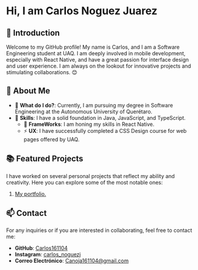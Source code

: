 # Hi, I am Carlos Noguez Juarez

## 👋  Introduction

Welcome to my GitHub profile! My name is Carlos, and I am a Software Engineering student at UAQ. I am deeply involved in mobile development, especially with React Native, and have a great passion for interface design and user experience. I am always on the lookout for innovative projects and stimulating collaborations. 😊

## 🌟  About Me

- 🌱 **What do I do?**: Currently, I am pursuing my degree in Software Engineering at the Autonomous University of Querétaro.
- 🔭 **Skills**: I have a solid foundation in Java, JavaScript, and TypeScript.
    - 🤔 **FrameWorks**: I am honing my skills in React Native.
    - ⚡ **UX**: I have successfully completed a CSS Design course for web pages offered by UAQ.

## 📚  Featured Projects
I have worked on several personal projects that reflect my ability and creativity. Here you can explore some of the most notable ones:
1. [My portfolio.](https://github.com/Carlos161104/Portafolio)


## 📫 Contact
For any inquiries or if you are interested in collaborating, feel free to contact me:
- **GitHub**: [Carlos161104](https://github.com/Carlos161104/Carlos161104)
- **Instagram**: [carlos_noguezj](https://www.instagram.com/carlos_noguezj/#)
- **Correo Electrónico**: Canoja161104@gmail.com



<!--
**Carlos161104/Carlos161104** is a ✨ _special_ ✨ repository because its `README.md` (this file) appears on your GitHub profile.

Here are some ideas to get you started:

- 🔭 I’m currently working on ...
- 🌱 I’m currently learning ...
- 👯 I’m looking to collaborate on ...
- 🤔 I’m looking for help with ...
- 💬 Ask me about ...
- 📫 How to reach me: ...
- 😄 Pronouns: ...
- ⚡ Fun fact: ...
-->
